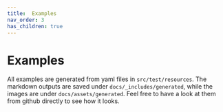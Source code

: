 ```yaml
---
title:  Examples
nav_order: 3
has_children: true
---
```


# Examples

All examples are generated from yaml files in `src/test/resources`.
The markdown outputs are saved under `docs/_includes/generated`, while the images are under `docs/assets/generated`.
Feel free to have a look at them from github directly to see how it looks.